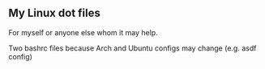 ## My Linux dot files

For myself or anyone else whom it may help.

Two bashrc files because Arch and Ubuntu configs may change (e.g. asdf config)